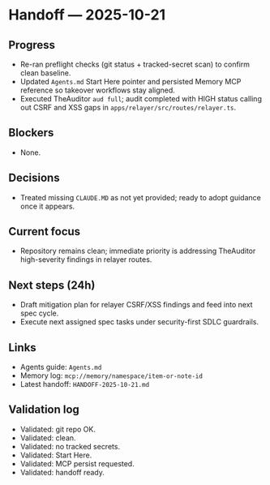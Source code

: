 # Handoff — 2025-10-21

## Progress
- Re-ran preflight checks (git status + tracked-secret scan) to confirm clean baseline.
- Updated `Agents.md` Start Here pointer and persisted Memory MCP reference so takeover workflows stay aligned.
- Executed TheAuditor `aud full`; audit completed with HIGH status calling out CSRF and XSS gaps in `apps/relayer/src/routes/relayer.ts`.

## Blockers
- None.

## Decisions
- Treated missing `CLAUDE.MD` as not yet provided; ready to adopt guidance once it appears.

## Current focus
- Repository remains clean; immediate priority is addressing TheAuditor high-severity findings in relayer routes.

## Next steps (24h)
- Draft mitigation plan for relayer CSRF/XSS findings and feed into next spec cycle.
- Execute next assigned spec tasks under security-first SDLC guardrails.

## Links
- Agents guide: `Agents.md`
- Memory log: `mcp://memory/namespace/item-or-note-id`
- Latest handoff: `HANDOFF-2025-10-21.md`

## Validation log
- Validated: git repo OK.
- Validated: clean.
- Validated: no tracked secrets.
- Validated: Start Here.
- Validated: MCP persist requested.
- Validated: handoff ready.
